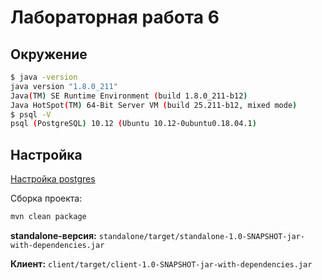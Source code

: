 # Лабораторная работа 6

## Окружение

```bash
$ java -version
java version "1.8.0_211"
Java(TM) SE Runtime Environment (build 1.8.0_211-b12)
Java HotSpot(TM) 64-Bit Server VM (build 25.211-b12, mixed mode)
$ psql -V    
psql (PostgreSQL) 10.12 (Ubuntu 10.12-0ubuntu0.18.04.1)
```

## Настройка 

[Настройка postgres](db/README.md)

Сборка проекта: 
```bash
mvn clean package
```

**standalone-версия:** `standalone/target/standalone-1.0-SNAPSHOT-jar-with-dependencies.jar`

**Клиент:** `client/target/client-1.0-SNAPSHOT-jar-with-dependencies.jar`
